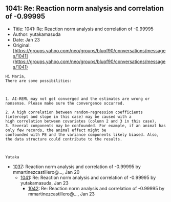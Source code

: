 ## 1041: Re: Reaction norm analysis and correlation of -0.99995

- Title: 1041: Re: Reaction norm analysis and correlation of -0.99995
- Author: yutakamasuda
- Date: Jan 23
- Original: [https://groups.yahoo.com/neo/groups/blupf90/conversations/messages/1041](https://groups.yahoo.com/neo/groups/blupf90/conversations/messages/1041)

```
Hi Maria,
There are some possibilities: 



1. AI-REML may not get converged and the estimates are wrong or nonsense. Please make sure the convergence occurred.

2. A high correlation between random-regression coefficients (intercept and slope in this case) may be caused with a
high correlation between covariates (column 2 and 3 in this case).
3. Several components may be confounded. For example, if an animal has only few records, the animal effect might be
confounded with PE and the variance components likely biased. Also, the data structure could contribute to the results.



Yutaka
```

- [1037](1037.md): Reaction norm analysis and correlation of -0.99995 by mmartinezcastillero@..., Jan 20
    - [1041](1041.md): Re: Reaction norm analysis and correlation of -0.99995 by yutakamasuda, Jan 23
        - [1042](1042.md): Re: Reaction norm analysis and correlation of -0.99995 by mmartinezcastillero@..., Jan 23
